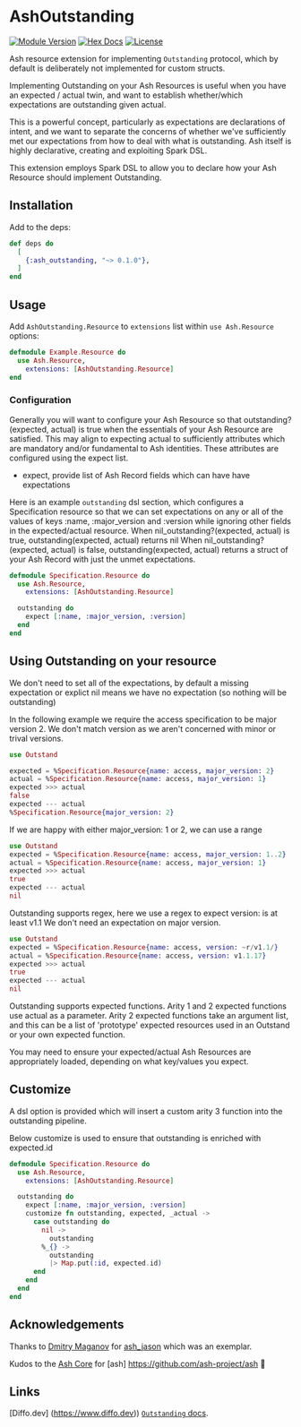 # AshOutstanding

[![Module Version](https://img.shields.io/hexpm/v/ash_outstanding)](https://hex.pm/packages/ash_outstanding)
[![Hex Docs](https://img.shields.io/badge/hex-docs-lightgreen)](https://hexdocs.pm/ash_outstanding/)
[![License](https://img.shields.io/hexpm/l/ash_outstanding)](https://github.com/diffo-dev/ash_outstanding/blob/master/LICENSE.md)

Ash resource extension for implementing `Outstanding` protocol, which by default is deliberately not implemented for custom structs.

Implementing Outstanding on your Ash Resources is useful when you have an expected / actual twin, and want to establish whether/which expectations are outstanding given actual.

This is a powerful concept, particularly as expectations are declarations of intent, and we want to separate the concerns of whether we've sufficiently met our expectations from how to deal with what is outstanding. Ash itself is highly declarative, creating and exploiting Spark DSL. 

This extension employs Spark DSL to allow you to declare how your Ash Resource should implement Outstanding.

## Installation

Add to the deps:

```elixir
def deps do
  [
    {:ash_outstanding, "~> 0.1.0"},
  ]
end
```

## Usage

Add `AshOutstanding.Resource` to `extensions` list within `use Ash.Resource` options:

```elixir
defmodule Example.Resource do
  use Ash.Resource,
    extensions: [AshOutstanding.Resource]
end
```

### Configuration

Generally you will want to configure your Ash Resource so that outstanding?(expected, actual) is true when the essentials of your Ash Resource are satisfied. This may align to expecting actual to sufficiently attributes which are mandatory and/or fundamental to Ash identities. These attributes are configured using the expect list.

- expect, provide list of Ash Record fields which can have have expectations

Here is an example `outstanding` dsl section, which configures a Specification resource so that we can set expectations on any or all of the values of keys :name, :major_version and :version while ignoring other fields in the expected/actual resource.
When nil_outstanding?(expected, actual) is true, outstanding(expected, actual) returns nil
When nil_outstanding?(expected, actual) is false, outstanding(expected, actual) returns a struct of your Ash Record with just the unmet expectations.

```elixir
defmodule Specification.Resource do
  use Ash.Resource,
    extensions: [AshOutstanding.Resource]

  outstanding do
    expect [:name, :major_version, :version]
  end
end
```

## Using Outstanding on your resource

We don't need to set all of the expectations, by default a missing expectation or explict nil means we have no expectation (so nothing will be outstanding)

In the following example we require the access specification to be major version 2. We don't match version as we aren't concerned with minor or trival versions.
```elixir
use Outstand

expected = %Specification.Resource{name: access, major_version: 2}
actual = %Specification.Resource{name: access, major_version: 1}
expected >>> actual
false
expected --- actual
%Specification.Resource{major_version: 2}
```

If we are happy with either major_version: 1 or 2, we can use a range

```elixir
use Outstand
expected = %Specification.Resource{name: access, major_version: 1..2}
actual = %Specification.Resource{name: access, major_version: 1}
expected >>> actual
true
expected --- actual
nil
```

Outstanding supports regex, here we use a regex to expect version: is at least v1.1
We don't need an expectation on major version.

```elixir
use Outstand
expected = %Specification.Resource{name: access, version: ~r/v1.1/}
actual = %Specification.Resource{name: access, version: v1.1.17}
expected >>> actual
true
expected --- actual
nil
```

Outstanding supports expected functions. Arity 1 and 2 expected functions use actual as a parameter. Arity 2 expected functions take an argument list, and this can be a list of 'prototype' expected resources used in an Outstand or your own expected function.

You may need to ensure your expected/actual Ash Resources are appropriately loaded, depending on what key/values you expect.

## Customize

A dsl option is provided which will insert a custom arity 3 function into the outstanding pipeline.

Below customize is used to ensure that outstanding is enriched with expected.id

```elixir
defmodule Specification.Resource do
  use Ash.Resource,
    extensions: [AshOutstanding.Resource]

  outstanding do
    expect [:name, :major_version, :version]
    customize fn outstanding, expected, _actual ->
      case outstanding do
        nil ->
          outstanding
        %_{} ->
          outstanding
          |> Map.put(:id, expected.id)
      end
    end
  end
end
```

## Acknowledgements

Thanks to [Dmitry Maganov](https://github.com/vonagam) for [ash_jason](https://github.com/vonagam/ash_jason) which was an exemplar.

Kudos to the [Ash Core](https://github.com/ash-project) for [ash] https://github.com/ash-project/ash 🚀

## Links
[Diffo.dev] (https://www.diffo.dev))
[`Outstanding` docs](https://hexdocs.pm/outstanding).
